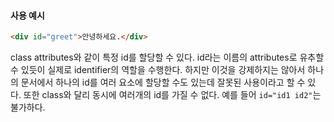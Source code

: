 #### 사용 예시
```html
<div id="greet">안녕하세요.</div>
```

class attributes와 같이 특정 id를 할당할 수 있다. id라는 이름의 attributes로 유추할 수 있듯이 실제로 identifier의 역할을 수행한다. 하지만 이것을 강제하지는 않아서 하나의 문서에서 하나의 id를 여러 요소에 할당할 수도 있는데 잘못된 사용이라고 할 수 있다. 또한 class와 달리 동시에 여러개의 id를 가질 수 없다.
예를 들어 `id="id1 id2"`는 불가하다.